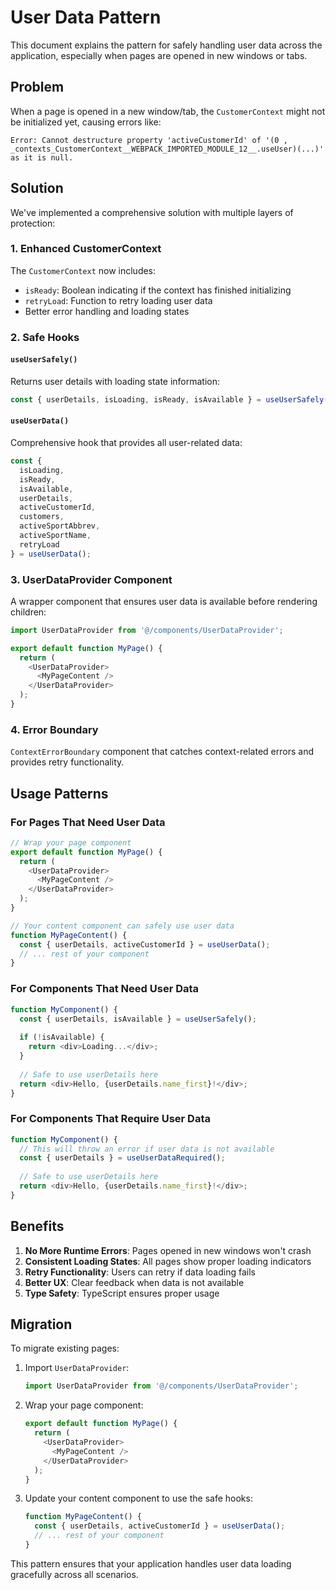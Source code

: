 # User Data Pattern

This document explains the pattern for safely handling user data across the application, especially when pages are opened in new windows or tabs.

## Problem

When a page is opened in a new window/tab, the `CustomerContext` might not be initialized yet, causing errors like:
```
Error: Cannot destructure property 'activeCustomerId' of '(0 , _contexts_CustomerContext__WEBPACK_IMPORTED_MODULE_12__.useUser)(...)' as it is null.
```

## Solution

We've implemented a comprehensive solution with multiple layers of protection:

### 1. Enhanced CustomerContext

The `CustomerContext` now includes:
- `isReady`: Boolean indicating if the context has finished initializing
- `retryLoad`: Function to retry loading user data
- Better error handling and loading states

### 2. Safe Hooks

#### `useUserSafely()`
Returns user details with loading state information:
```typescript
const { userDetails, isLoading, isReady, isAvailable } = useUserSafely();
```

#### `useUserData()`
Comprehensive hook that provides all user-related data:
```typescript
const { 
  isLoading, 
  isReady, 
  isAvailable, 
  userDetails, 
  activeCustomerId, 
  customers, 
  activeSportAbbrev, 
  activeSportName, 
  retryLoad 
} = useUserData();
```

### 3. UserDataProvider Component

A wrapper component that ensures user data is available before rendering children:

```typescript
import UserDataProvider from '@/components/UserDataProvider';

export default function MyPage() {
  return (
    <UserDataProvider>
      <MyPageContent />
    </UserDataProvider>
  );
}
```

### 4. Error Boundary

`ContextErrorBoundary` component that catches context-related errors and provides retry functionality.

## Usage Patterns

### For Pages That Need User Data

```typescript
// Wrap your page component
export default function MyPage() {
  return (
    <UserDataProvider>
      <MyPageContent />
    </UserDataProvider>
  );
}

// Your content component can safely use user data
function MyPageContent() {
  const { userDetails, activeCustomerId } = useUserData();
  // ... rest of your component
}
```

### For Components That Need User Data

```typescript
function MyComponent() {
  const { userDetails, isAvailable } = useUserSafely();
  
  if (!isAvailable) {
    return <div>Loading...</div>;
  }
  
  // Safe to use userDetails here
  return <div>Hello, {userDetails.name_first}!</div>;
}
```

### For Components That Require User Data

```typescript
function MyComponent() {
  // This will throw an error if user data is not available
  const { userDetails } = useUserDataRequired();
  
  // Safe to use userDetails here
  return <div>Hello, {userDetails.name_first}!</div>;
}
```

## Benefits

1. **No More Runtime Errors**: Pages opened in new windows won't crash
2. **Consistent Loading States**: All pages show proper loading indicators
3. **Retry Functionality**: Users can retry if data loading fails
4. **Better UX**: Clear feedback when data is not available
5. **Type Safety**: TypeScript ensures proper usage

## Migration

To migrate existing pages:

1. Import `UserDataProvider`:
   ```typescript
   import UserDataProvider from '@/components/UserDataProvider';
   ```

2. Wrap your page component:
   ```typescript
   export default function MyPage() {
     return (
       <UserDataProvider>
         <MyPageContent />
       </UserDataProvider>
     );
   }
   ```

3. Update your content component to use the safe hooks:
   ```typescript
   function MyPageContent() {
     const { userDetails, activeCustomerId } = useUserData();
     // ... rest of your component
   }
   ```

This pattern ensures that your application handles user data loading gracefully across all scenarios. 